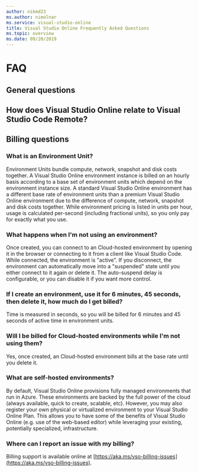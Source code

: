 ```yaml
---
author: nikmd23
ms.author: nimolnar
ms.service: visual-studio-online
title: Visual Studio Online Frequently Asked Questions
ms.topic: overview
ms.date: 09/20/2019
---
```


# FAQ

## General questions

## How does Visual Studio Online relate to Visual Studio Code Remote?


## Billing questions

### What is an Environment Unit? 

Environment Units bundle compute, network, snapshot and disk costs together. A Visual Studio Online environment instance is billed on an hourly basis according to a base set of environment units which depend on the environment instance size.  A standard Visual Studio Online environment has a different base rate of environment units than a premium Visual Studio Online environment due to the difference of compute, network, snapshot and disk costs together. While environment pricing is listed in units per hour, usage is calculated per-second (including fractional units), so you only pay for exactly what you use.

### What happens when I'm not using an environment? 

Once created, you can connect to an Cloud-hosted environment by opening it in the browser or connecting to it from a client like Visual Studio Code. While connected, the environment is "active". If you disconnect, the environment can automatically move into a "suspended" state until you either connect to it again or delete it. The auto-suspend delay is configurable, or you can disable it if you want more control.

### If I create an environment, use it for 6 minutes, 45 seconds, then delete it, how much do I get billed? 

Time is measured in seconds, so you will be billed for 6 minutes and 45 seconds of active time in environment units. 

### Will I be billed for Cloud-hosted environments while I'm not using them? 

Yes, once created, an Cloud-hosted environment bills at the base rate until you delete it. 

### What are self-hosted environments?  

By default, Visual Studio Online provisions fully managed environments that run in Azure. These environments are backed by the full power of the cloud (always available, quick to create, scalable, etc). However, you may also register your own physical or virtualized environment to your Visual Studio Online Plan. This allows you to have some of the benefits of Visual Studio Online (e.g. use of the web-based editor) while leveraging your existing, potentially specialized, infrastructure.  

### Where can I report an issue with my billing?

Billing support is available online at [https://aka.ms/vso-billing-issues](https://aka.ms/vso-billing-issues).
